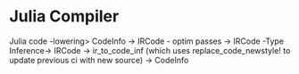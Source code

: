 # Julia Compiler

Julia code -lowering> CodeInfo
-> IRCode - optim passes -> IRCode 
-Type Inference-> IRCode 
-> ir_to_code_inf (which uses replace_code_newstyle! to update previous ci with new source)
-> CodeInfo

